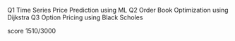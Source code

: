 Q1 Time Series Price Prediction using ML
Q2 Order Book Optimization using Dijkstra 
Q3 Option Pricing using Black Scholes

score 1510/3000
